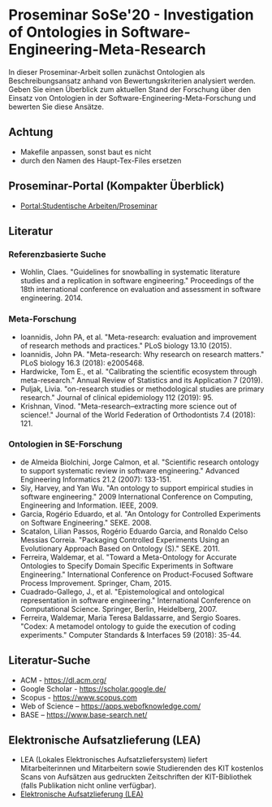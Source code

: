 # Proseminar SoSe'20 - Investigation of Ontologies in Software-Engineering-Meta-Research

In dieser Proseminar-Arbeit sollen zunächst Ontologien als Beschreibungsansatz anhand von Bewertungskriterien analysiert werden. Geben Sie einen Überblick zum aktuellen Stand der Forschung über den Einsatz von Ontologien in der Software-Engineering-Meta-Forschung und bewerten Sie diese Ansätze.

## Achtung
* Makefile anpassen, sonst baut es nicht
* <Name> durch den Namen des Haupt-Tex-Files ersetzen

## Proseminar-Portal (Kompakter Überblick)
* [Portal:Studentische Arbeiten/Proseminar](https://sdqweb.ipd.kit.edu/wiki/Portal:Studentische_Arbeiten/Proseminar)

## Literatur
### Referenzbasierte Suche 
* Wohlin, Claes. "Guidelines for snowballing in systematic literature studies and a replication in software engineering." Proceedings of the 18th international conference on evaluation and assessment in software engineering. 2014.
### Meta-Forschung
* Ioannidis, John PA, et al. "Meta-research: evaluation and improvement of research methods and practices." PLoS biology 13.10 (2015).
* Ioannidis, John PA. "Meta-research: Why research on research matters." PLoS biology 16.3 (2018): e2005468.
* Hardwicke, Tom E., et al. "Calibrating the scientific ecosystem through meta-research." Annual Review of Statistics and its Application 7 (2019).
* Puljak, Livia. "on-research studies or methodological studies are primary research." Journal of clinical epidemiology 112 (2019): 95.
* Krishnan, Vinod. "Meta-research–extracting more science out of science!." Journal of the World Federation of Orthodontists 7.4 (2018): 121.
### Ontologien in SE-Forschung
* de Almeida Biolchini, Jorge Calmon, et al. "Scientific research ontology to support systematic review in software engineering." Advanced Engineering Informatics 21.2 (2007): 133-151.
* Siy, Harvey, and Yan Wu. "An ontology to support empirical studies in software engineering." 2009 International Conference on Computing, Engineering and Information. IEEE, 2009.
* Garcia, Rogério Eduardo, et al. "An Ontology for Controlled Experiments on Software Engineering." SEKE. 2008.
* Scatalon, Lilian Passos, Rogério Eduardo Garcia, and Ronaldo Celso Messias Correia. "Packaging Controlled Experiments Using an Evolutionary Approach Based on Ontology (S)." SEKE. 2011.
* Ferreira, Waldemar, et al. "Toward a Meta-Ontology for Accurate Ontologies to Specify Domain Specific Experiments in Software Engineering." International Conference on Product-Focused Software Process Improvement. Springer, Cham, 2015.
* Cuadrado-Gallego, J., et al. "Epistemological and ontological representation in software engineering." International Conference on Computational Science. Springer, Berlin, Heidelberg, 2007.
* Ferreira, Waldemar, Maria Teresa Baldassarre, and Sergio Soares. "Codex: A metamodel ontology to guide the execution of coding experiments." Computer Standards & Interfaces 59 (2018): 35-44.

## Literatur-Suche
* ACM - https://dl.acm.org/
* Google Scholar - https://scholar.google.de/
* Scopus - https://www.scopus.com
* Web of Science – https://apps.webofknowledge.com/
* BASE – https://www.base-search.net/

## Elektronische Aufsatzlieferung (LEA)
* LEA (Lokales Elektronisches Aufsatzliefersystem) liefert Mitarbeiterinnen und Mitarbeitern sowie Studierenden des KIT kostenlos Scans von Aufsätzen aus gedruckten Zeitschriften der KIT-Bibliothek (falls Publikation nicht online verfügbar).
* [Elektronische Aufsatzlieferung (LEA)](https://www.bibliothek.kit.edu/cms/lea.php)

